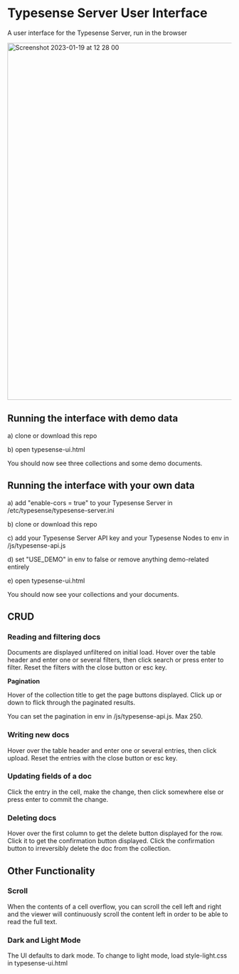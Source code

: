 # Typesense Server User Interface

A user interface for the Typesense Server, run in the browser

<img width="803" alt="Screenshot 2023-01-19 at 12 28 00" src="https://user-images.githubusercontent.com/20671922/213431167-5e71148e-90a8-4e79-8db5-6764e8002701.png">

## Running the interface with demo data

a) clone or download this repo

b) open typesense-ui.html

You should now see three collections and some demo documents.

## Running the interface with your own data

a) add "enable-cors = true" to your Typesense Server in /etc/typesense/typesense-server.ini

b) clone or download this repo

c) add your Typesense Server API key and your Typesense Nodes to env in /js/typesense-api.js

d) set "USE_DEMO" in env to false or remove anything demo-related entirely

e) open typesense-ui.html

You should now see your collections and your documents.

## CRUD

### Reading and filtering docs

Documents are displayed unfiltered on initial load. Hover over the table header and enter one or several filters, then click search or press enter to filter. Reset the filters with the close button or esc key.

**Pagination**

Hover of the collection title to get the page buttons displayed. Click up or down to flick through the paginated results.

You can set the pagination in env in /js/typesense-api.js. Max 250.

### Writing new docs

Hover over the table header and enter one or several entries, then click upload. Reset the entries with the close button or esc key.

### Updating fields of a doc

Click the entry in the cell, make the change, then click somewhere else or press enter to commit the change.

### Deleting docs

Hover over the first column to get the delete button displayed for the row. Click it to get the confirmation button displayed. Click the confirmation button to irreversibly delete the doc from the collection.

## Other Functionality

### Scroll

When the contents of a cell overflow, you can scroll the cell left and right and the viewer will continuously scroll the content left in order to be able to read the full text.

### Dark and Light Mode

The UI defaults to dark mode. To change to light mode, load style-light.css in typesense-ui.html
